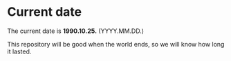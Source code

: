# Current date

The current date is **1990.10.25.** (YYYY.MM.DD.)

This repository will be good when the world ends, so we will know how long it lasted.